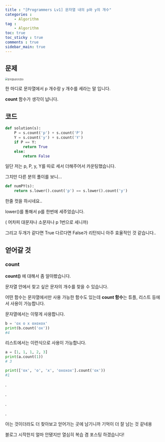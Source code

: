 ```yaml
---
title : "[Programmers Lv1] 문자열 내의 p와 y의 개수"
categories :
    - Algorithm
tag :
    - Algorithm
toc: true
toc_sticky : true
comments : true
sidebar_main: true
---
```


## 문제



<img src="../../images/문자열내의갯수.JPEG" alt="문자열내의의갯수" style="zoom: 50%;" />



한 마디로 문자열에서 p 개수랑 y 개수를 세라는 말 입니다.

**count** 함수가 생각이 납니다.

## 코드



```python
def solution(s):
    P = s.count('p') + s.count('P')
    Y = s.count('y') + s.count('Y')
    if P == Y:
        return True
    else:
        return False
```

일단 저는 p, P, y, Y를 따로 세서 더해주어서 카운팅했습니다.

그치만 다른 분의 풀이를 보니...

```python
def numPY(s):
    return s.lower().count('p') == s.lower().count('y')
```

한줄 컷을 하시네요..

lower()를 통해서 p를 한번에 세주었습니다. 

( 어차피 대문자나 소문자나 p 1번으로 세니까)

그리고 두개가 같다면 True 다르다면 False가 리턴되니 아주 효율적인 것 같습니다..



## 얻어갈 것

### count

**count()** 에 대해서 좀  알아봤습니다.

문자열 안에서 찾고 싶은 문자의 개수를 찾을 수 있습니다.

어떤 함수는 문자열에서만 사용 가능한 함수도 있는데 **count 함수**는 튜플, 리스트 등에서 사용이 가능합니다.

문자열에서는 이렇게 사용합니다.

```python
b = 'ox o x oxoxox'
print(b.count('ox'))
#4
```

리스트에서는 이런식으로 사용이 가능합니다.

```python
a = [1, 1, 1, 2, 3]
print(a.count(1))
# 3

print(['ox', 'o', 'x', 'oxoxox'].count('ox'))
#1
```

.

.

.

.

아는 것이더라도 더 찾아보고 얻어가는 곳에 남기니까 기억이 더 잘 남는 것 같네용

블로그 시작한지 얼마 안됐지만 열심히 복습 겸 포스팅 하겠습니다!

